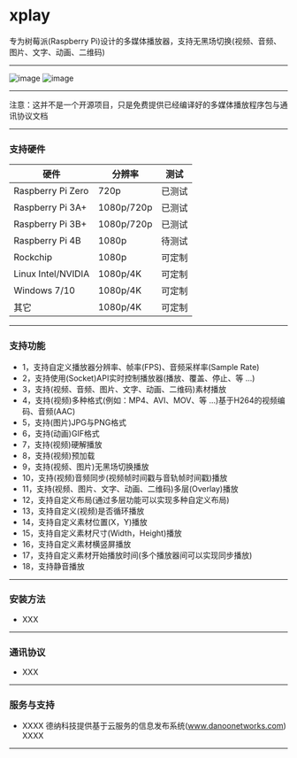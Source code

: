 # xplay

专为树莓派(Raspberry Pi)设计的多媒体播放器，支持无黑场切换(视频、音频、图片、文字、动画、二维码)

---

![image](https://github.com/nulijiabei/xplay/blob/master/images/%E6%A8%AA%E7%AB%96%E5%B1%8F.jpg)
![image](https://github.com/nulijiabei/xplay/blob/master/images/%E5%A4%9A%E5%88%86%E5%B1%8F.gif)

---

注意：这并不是一个开源项目，只是免费提供已经编译好的多媒体播放程序包与通讯协议文档

---
### 支持硬件

| 硬件 | 分辨率 | 测试 |
| --- | --- | --- |
| Raspberry Pi Zero  | 720p          | 已测试 |
| Raspberry Pi 3A+   | 1080p/720p    |已测试 |
| Raspberry Pi 3B+   | 1080p/720p    | 已测试 |
| Raspberry Pi 4B    | 1080p         | 待测试 |
| Rockchip           | 1080p         | 可定制 |
| Linux Intel/NVIDIA | 1080p/4K      | 可定制 |
| Windows 7/10       | 1080p/4K      | 可定制 |
| 其它               | 1080p/4K      | 可定制 |

---
### 支持功能

* 1，支持自定义播放器分辨率、帧率(FPS)、音频采样率(Sample Rate)
* 2，支持使用(Socket)API实时控制播放器(播放、覆盖、停止、等 ...)
* 3，支持(视频、音频、图片、文字、动画、二维码)素材播放
* 4，支持(视频)多种格式(例如：MP4、AVI、MOV、等 ...)基于H264的视频编码、音频(AAC)
* 5，支持(图片)JPG与PNG格式
* 6，支持(动画)GIF格式
* 7，支持(视频)硬解播放
* 8，支持(视频)预加载
* 9，支持(视频、图片)无黑场切换播放
* 10，支持(视频)音频同步(视频帧时间戳与音轨帧时间戳)播放
* 11，支持(视频、图片、文字、动画、二维码)多层(Overlay)播放
* 12，支持自定义布局(通过多层功能可以实现多种自定义布局)
* 13，支持自定义(视频)是否循环播放
* 14，支持自定义素材位置(X，Y)播放
* 15，支持自定义素材尺寸(Width，Height)播放
* 16，支持自定义素材横竖屏播放
* 17，支持自定义素材开始播放时间(多个播放器间可以实现同步播放)
* 18，支持静音播放

---
### 安装方法

 * XXX 

---
### 通讯协议

 * XXX

---
### 服务与支持

 * XXXX 德纳科技提供基于云服务的信息发布系统(www.danoonetworks.com) XXXX
 
 ---

